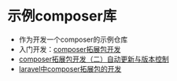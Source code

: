 #  示例composer库
- 作为开发一个composer的示例仓库
- 入门开发：[composer拓展包开发](https://blog.csdn.net/weixin_43674113/article/details/107409503)
- [composer拓展包开发（二）自动更新与版本控制](https://blog.csdn.net/weixin_43674113/article/details/107411839)
- [laravel中composer拓展包的开发](https://blog.csdn.net/weixin_43674113/article/details/115067012)
